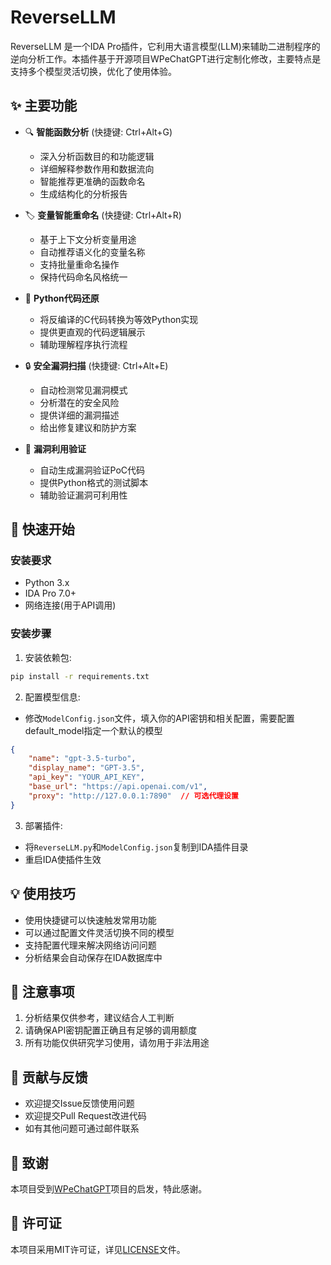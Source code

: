 # ReverseLLM

ReverseLLM 是一个IDA Pro插件，它利用大语言模型(LLM)来辅助二进制程序的逆向分析工作。本插件基于开源项目WPeChatGPT进行定制化修改，主要特点是支持多个模型灵活切换，优化了使用体验。

## ✨ 主要功能

- 🔍 **智能函数分析** (快捷键: Ctrl+Alt+G)
  - 深入分析函数目的和功能逻辑
  - 详细解释参数作用和数据流向
  - 智能推荐更准确的函数命名
  - 生成结构化的分析报告

- 🏷️ **变量智能重命名** (快捷键: Ctrl+Alt+R) 
  - 基于上下文分析变量用途
  - 自动推荐语义化的变量名称
  - 支持批量重命名操作
  - 保持代码命名风格统一

- 🐍 **Python代码还原**
  - 将反编译的C代码转换为等效Python实现
  - 提供更直观的代码逻辑展示
  - 辅助理解程序执行流程

- 🔒 **安全漏洞扫描** (快捷键: Ctrl+Alt+E)
  - 自动检测常见漏洞模式
  - 分析潜在的安全风险
  - 提供详细的漏洞描述
  - 给出修复建议和防护方案

- 💉 **漏洞利用验证**
  - 自动生成漏洞验证PoC代码
  - 提供Python格式的测试脚本
  - 辅助验证漏洞可利用性

## 🚀 快速开始

### 安装要求

- Python 3.x
- IDA Pro 7.0+
- 网络连接(用于API调用)

### 安装步骤

1. 安装依赖包:

```bash
pip install -r requirements.txt
```

2. 配置模型信息:

- 修改`ModelConfig.json`文件，填入你的API密钥和相关配置，需要配置default_model指定一个默认的模型

```json
{
    "name": "gpt-3.5-turbo",
    "display_name": "GPT-3.5",
    "api_key": "YOUR_API_KEY",
    "base_url": "https://api.openai.com/v1",
    "proxy": "http://127.0.0.1:7890"  // 可选代理设置
}
```

3. 部署插件:

- 将`ReverseLLM.py`和`ModelConfig.json`复制到IDA插件目录
- 重启IDA使插件生效

## 💡 使用技巧

- 使用快捷键可以快速触发常用功能
- 可以通过配置文件灵活切换不同的模型
- 支持配置代理来解决网络访问问题
- 分析结果会自动保存在IDA数据库中

## 📝 注意事项

1. 分析结果仅供参考，建议结合人工判断
2. 请确保API密钥配置正确且有足够的调用额度
3. 所有功能仅供研究学习使用，请勿用于非法用途

## 🤝 贡献与反馈

- 欢迎提交Issue反馈使用问题
- 欢迎提交Pull Request改进代码
- 如有其他问题可通过邮件联系

## 📜 致谢

本项目受到[WPeChatGPT](https://github.com/WPeace-HcH/WPeChatGPT)项目的启发，特此感谢。

## 📄 许可证

本项目采用MIT许可证，详见[LICENSE](LICENSE)文件。
